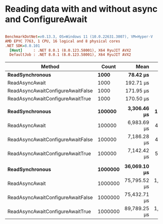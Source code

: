 # Reading data with and without async and ConfigureAwait


``` ini

BenchmarkDotNet=v0.13.3, OS=Windows 11 (10.0.22631.3007), VM=Hyper-V
AMD EPYC 7763, 1 CPU, 16 logical and 8 physical cores
.NET SDK=8.0.101
  [Host]     : .NET 8.0.1 (8.0.123.58001), X64 RyuJIT AVX2
  DefaultJob : .NET 8.0.1 (8.0.123.58001), X64 RyuJIT AVX2


```
|                            Method |   Count |         Mean |        Error |       StdDev |       Median | Ratio | RatioSD |
|---------------------------------- |-------- |-------------:|-------------:|-------------:|-------------:|------:|--------:|
|                   **ReadSynchronous** |    **1000** |     **78.42 μs** |     **1.371 μs** |     **2.473 μs** |     **77.36 μs** |  **1.00** |    **0.00** |
|                    ReadAsyncAwait |    1000 |    192.71 μs |     0.893 μs |     0.745 μs |    192.67 μs |  2.43 |    0.09 |
| ReadAsyncAwaitConfigureAwaitFalse |    1000 |    171.95 μs |     1.124 μs |     0.997 μs |    172.03 μs |  2.17 |    0.08 |
|  ReadAsyncAwaitConfigureAwaitTrue |    1000 |    170.50 μs |     1.627 μs |     1.443 μs |    170.62 μs |  2.16 |    0.08 |
|                                   |         |              |              |              |              |       |         |
|                   **ReadSynchronous** |  **100000** |  **3,306.46 μs** |    **10.080 μs** |     **8.417 μs** |  **3,305.83 μs** |  **1.00** |    **0.00** |
|                    ReadAsyncAwait |  100000 |  6,983.69 μs |    44.616 μs |    39.551 μs |  6,981.72 μs |  2.11 |    0.01 |
| ReadAsyncAwaitConfigureAwaitFalse |  100000 |  7,186.28 μs |    49.717 μs |    44.073 μs |  7,174.67 μs |  2.18 |    0.01 |
|  ReadAsyncAwaitConfigureAwaitTrue |  100000 |  7,142.42 μs |    57.433 μs |    53.723 μs |  7,136.51 μs |  2.16 |    0.01 |
|                                   |         |              |              |              |              |       |         |
|                   **ReadSynchronous** | **1000000** | **36,069.10 μs** |   **596.666 μs** |   **586.006 μs** | **35,825.75 μs** |  **1.00** |    **0.00** |
|                    ReadAsyncAwait | 1000000 | 75,795.52 μs | 1,154.057 μs | 1,079.506 μs | 75,908.07 μs |  2.10 |    0.04 |
| ReadAsyncAwaitConfigureAwaitFalse | 1000000 | 75,432.71 μs |   655.831 μs |   613.465 μs | 75,220.60 μs |  2.09 |    0.04 |
|  ReadAsyncAwaitConfigureAwaitTrue | 1000000 | 89,789.25 μs | 1,794.256 μs | 1,762.200 μs | 89,228.43 μs |  2.49 |    0.05 |
